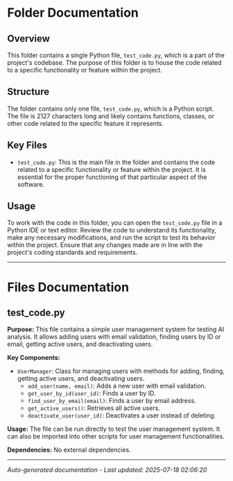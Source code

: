 # Folder Documentation

## Overview
This folder contains a single Python file, `test_code.py`, which is a part of the project's codebase. The purpose of this folder is to house the code related to a specific functionality or feature within the project.

## Structure
The folder contains only one file, `test_code.py`, which is a Python script. The file is 2127 characters long and likely contains functions, classes, or other code related to the specific feature it represents.

## Key Files
- `test_code.py`: This is the main file in the folder and contains the code related to a specific functionality or feature within the project. It is essential for the proper functioning of that particular aspect of the software.

## Usage
To work with the code in this folder, you can open the `test_code.py` file in a Python IDE or text editor. Review the code to understand its functionality, make any necessary modifications, and run the script to test its behavior within the project. Ensure that any changes made are in line with the project's coding standards and requirements.

---

# Files Documentation

## test_code.py

**Purpose:** This file contains a simple user management system for testing AI analysis. It allows adding users with email validation, finding users by ID or email, getting active users, and deactivating users.

**Key Components:**
- `UserManager`: Class for managing users with methods for adding, finding, getting active users, and deactivating users.
  - `add_user(name, email)`: Adds a new user with email validation.
  - `get_user_by_id(user_id)`: Finds a user by ID.
  - `find_user_by_email(email)`: Finds a user by email address.
  - `get_active_users()`: Retrieves all active users.
  - `deactivate_user(user_id)`: Deactivates a user instead of deleting.

**Usage:** The file can be run directly to test the user management system. It can also be imported into other scripts for user management functionalities.

**Dependencies:** No external dependencies.

---
*Auto-generated documentation - Last updated: 2025-07-18 02:06:20*
